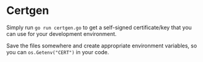 # Certgen

Simply run `go run certgen.go` to get a self-signed certificate/key that you can use for your development environment.

Save the files somewhere and create appropriate environment variables, so you can `os.Getenv("CERT")` in your code.
